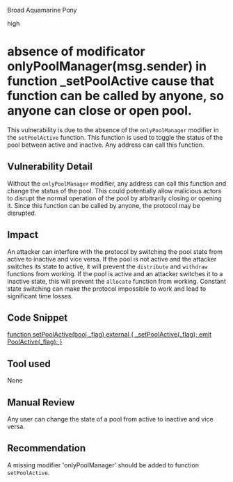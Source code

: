 Broad Aquamarine Pony

high

# absence of modificator onlyPoolManager(msg.sender) in function _setPoolActive cause that function can be called by anyone, so anyone can close or open pool.

This vulnerability is due to the absence of the `onlyPoolManager` modifier in the `setPoolActive` function. This function is used to toggle the status of the pool between active and inactive.  Any address can call this function.

## Vulnerability Detail

Without the `onlyPoolManager` modifier, any address can call this function and change the status of the pool. This could potentially allow malicious actors to disrupt the normal operation of the pool by arbitrarily closing or opening it. 
Since this function can be called by anyone, the protocol may be disrupted.

## Impact

An attacker can interfere with the protocol by switching the pool state from active to inactive and vice versa. If the pool is not active and the attacker switches its state to active, it will prevent the `distribute` and `withdraw` functions from working. If the pool is active and an attacker switches it to a inactive state, this will prevent the `allocate` function from working.  Constant state switching can make the protocol impossible to work and lead to significant time losses.

## Code Snippet

[function setPoolActive(bool _flag) external {
        _setPoolActive(_flag);
        emit PoolActive(_flag);
    }](https://github.com/allo-protocol/allo-v2/blob/0b881ef4a0013d2809374c9ea69f4cf1288dfe62/contracts/strategies/rfp-simple/RFPSimpleStrategy.sol#L219C1-L222C1)

## Tool used

None

## Manual Review

Any user can change the state of a pool from active to inactive and vice versa. 

## Recommendation

A missing modifier 'onlyPoolManager' should be added to function `setPoolActive`.